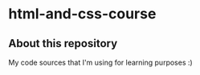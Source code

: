 # html-and-css-course
## About this repository
My code sources that I'm using for learning purposes :)

